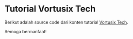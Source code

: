 # Tutorial Vortusix Tech

Berikut adalah source code dari konten tutorial [Vortusix Tech](https://www.instagram.com/vortusix.tech).

Semoga bermanfaat!

